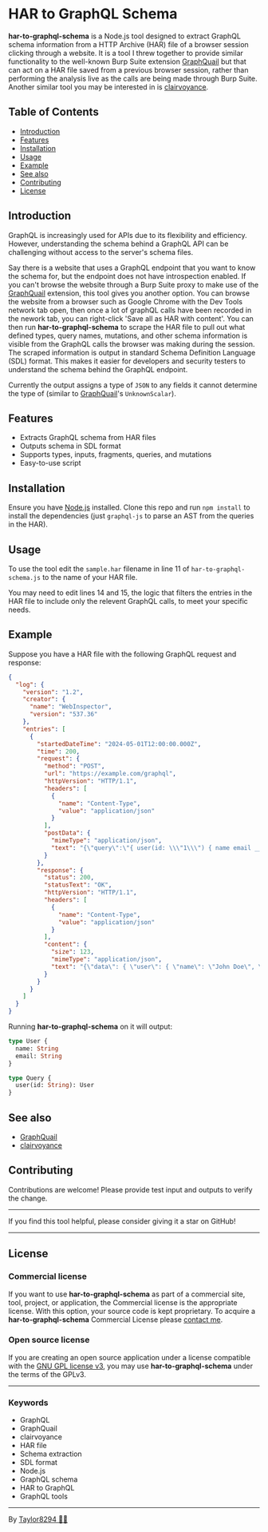# HAR to GraphQL Schema

**har-to-graphql-schema** is a Node.js tool designed to extract GraphQL schema information from a HTTP Archive (HAR) file of a browser session clicking through a website. It is a tool I threw together to provide similar functionality to the well-known Burp Suite extension [GraphQuail](https://github.com/forcesunseen/graphquail) but that can act on a HAR file saved from a previous browser session, rather than performing the analysis live as the calls are being made through Burp Suite. Another similar tool you may be interested in is [clairvoyance](https://github.com/nikitastupin/clairvoyance).

## Table of Contents

- [Introduction](#introduction)
- [Features](#features)
- [Installation](#installation)
- [Usage](#usage)
- [Example](#example)
- [See also](#seealso)
- [Contributing](#contributing)
- [License](#license)

## Introduction

GraphQL is increasingly used for APIs due to its flexibility and efficiency. However, understanding the schema behind a GraphQL API can be challenging without access to the server's schema files.

Say there is a website that uses a GraphQL endpoint that you want to know the schema for, but the endpoint does not have introspection enabled. If you can't browse the website through a Burp Suite proxy to make use of the [GraphQuail](https://github.com/forcesunseen/graphquail) extension, this tool gives you another option. You can browse the website from a browser such as Google Chrome with the Dev Tools network tab open, then once a lot of graphQL calls have been recorded in the nework tab, you can right-click 'Save all as HAR with content'. You can then run **har-to-graphql-schema** to scrape the HAR file to pull out what defined types, query names, mutations, and other schema information is visible from the GraphQL calls the browser was making during the session. The scraped information is output in standard Schema Definition Language (SDL) format. This makes it easier for developers and security testers to understand the schema behind the GraphQL endpoint.

Currently the output assigns a type of `JSON` to any fields it cannot determine the type of (similar to [GraphQuail](https://github.com/forcesunseen/graphquail)'s `UnknownScalar`).

## Features

- Extracts GraphQL schema from HAR files
- Outputs schema in SDL format
- Supports types, inputs, fragments, queries, and mutations
- Easy-to-use script

## Installation

Ensure you have [Node.js](https://nodejs.org/) installed. Clone this repo and run `npm install` to install the dependencies (just `graphql-js` to parse an AST from the queries in the HAR).

## Usage

To use the tool edit the `sample.har` filename in line 11 of `har-to-graphql-schema.js` to the name of your HAR file.

You may need to edit lines 14 and 15, the logic that filters the entries in the HAR file to include only the relevent GraphQL calls, to meet your specific needs.

## Example

Suppose you have a HAR file with the following GraphQL request and response:

```json
{
  "log": {
    "version": "1.2",
    "creator": {
      "name": "WebInspector",
      "version": "537.36"
    },
    "entries": [
      {
        "startedDateTime": "2024-05-01T12:00:00.000Z",
        "time": 200,
        "request": {
          "method": "POST",
          "url": "https://example.com/graphql",
          "httpVersion": "HTTP/1.1",
          "headers": [
            {
              "name": "Content-Type",
              "value": "application/json"
            }
          ],
          "postData": {
            "mimeType": "application/json",
            "text": "{\"query\":\"{ user(id: \\\"1\\\") { name email __typename } }\"}"
          }
        },
        "response": {
          "status": 200,
          "statusText": "OK",
          "httpVersion": "HTTP/1.1",
          "headers": [
            {
              "name": "Content-Type",
              "value": "application/json"
            }
          ],
          "content": {
            "size": 123,
            "mimeType": "application/json",
            "text": "{\"data\": { \"user\": { \"name\": \"John Doe\", \"email\": \"john.doe@example.com\", \"__typename\": \"User\" } }}"
          }
        }
      }
    ]
  }
}
```

Running **har-to-graphql-schema** on it will output:

```graphql
type User {
  name: String
  email: String
}

type Query {
  user(id: String): User
}
```

## See also

- [GraphQuail](https://github.com/forcesunseen/graphquail)
- [clairvoyance](https://github.com/nikitastupin/clairvoyance)

## Contributing

Contributions are welcome! Please provide test input and outputs to verify the change.

---

If you find this tool helpful, please consider giving it a star on GitHub!

---

## License

### Commercial license

If you want to use **har-to-graphql-schema** as part of a commercial site, tool, project, or application, the Commercial license is the appropriate license. With this option, your source code is kept proprietary. To acquire a **har-to-graphql-schema** Commercial License please [contact me](https://www.taylrr.co.uk/).

### Open source license

If you are creating an open source application under a license compatible with the [GNU GPL license v3](https://www.gnu.org/licenses/gpl-3.0.html), you may use **har-to-graphql-schema** under the terms of the GPLv3.

---

### Keywords

- GraphQL
- GraphQuail
- clairvoyance
- HAR file
- Schema extraction
- SDL format
- Node.js
- GraphQL schema
- HAR to GraphQL
- GraphQL tools

---

By [Taylor8294 🌈🐻](https://www.taylrr.co.uk/)
